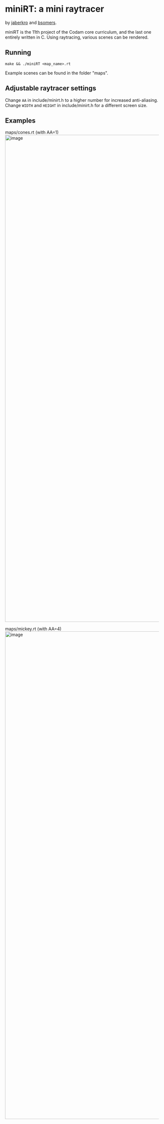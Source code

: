 # miniRT: a mini raytracer
by [jaberkro](https://github.com/jaberkro) and [bsomers](https://github.com/bsomers42).

miniRT is the 11th project of the Codam core curriculum, and the last one entirely written in C. 
Using raytracing, various scenes can be rendered.

## Running

`make && ./miniRT <map_name>.rt`

Example scenes can be found in the folder "maps".

## Adjustable raytracer settings

Change `AA` in include/minirt.h to a higher number for increased anti-aliasing. 
Change `WIDTH` and `HEIGHT` in include/minirt.h for a different screen size.

## Examples

maps/cones.rt (with AA=1)
<img width="1594" alt="image" src="https://user-images.githubusercontent.com/77967616/211013439-14ddc763-0d47-4bd5-852e-2b3a11cf1664.png">

maps/mickey.rt (with AA=4)
<img width="1596" alt="image" src="https://user-images.githubusercontent.com/77967616/211013729-ae1c14ae-71dd-4133-a78e-bf3915fbd6d5.png">

